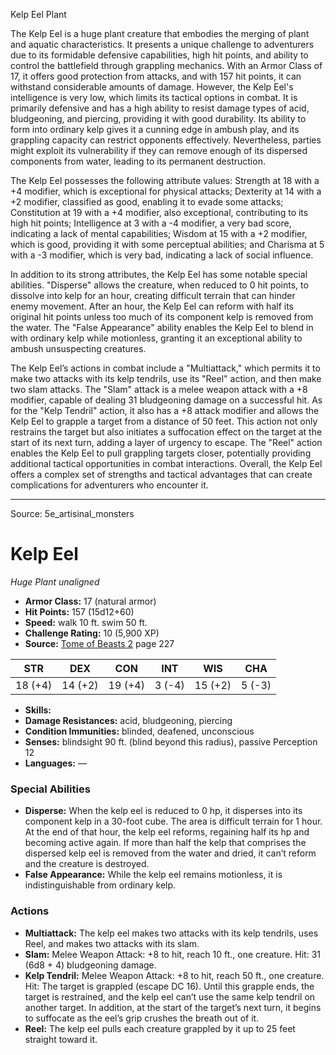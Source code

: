 <MonsterName/>Kelp Eel</MonsterName>
<CreatureType/>Plant</CreatureType>

<summary>The Kelp Eel is a huge plant creature that embodies the merging of plant and aquatic characteristics. It presents a unique challenge to adventurers due to its formidable defensive capabilities, high hit points, and ability to control the battlefield through grappling mechanics. With an Armor Class of 17, it offers good protection from attacks, and with 157 hit points, it can withstand considerable amounts of damage. However, the Kelp Eel's intelligence is very low, which limits its tactical options in combat. It is primarily defensive and has a high ability to resist damage types of acid, bludgeoning, and piercing, providing it with good durability. Its ability to form into ordinary kelp gives it a cunning edge in ambush play, and its grappling capacity can restrict opponents effectively. Nevertheless, parties might exploit its vulnerability if they can remove enough of its dispersed components from water, leading to its permanent destruction.</summary>

<detail>

The Kelp Eel possesses the following attribute values: Strength at 18 with a +4 modifier, which is exceptional for physical attacks; Dexterity at 14 with a +2 modifier, classified as good, enabling it to evade some attacks; Constitution at 19 with a +4 modifier, also exceptional, contributing to its high hit points; Intelligence at 3 with a -4 modifier, a very bad score, indicating a lack of mental capabilities; Wisdom at 15 with a +2 modifier, which is good, providing it with some perceptual abilities; and Charisma at 5 with a -3 modifier, which is very bad, indicating a lack of social influence. 

In addition to its strong attributes, the Kelp Eel has some notable special abilities. "Disperse" allows the creature, when reduced to 0 hit points, to dissolve into kelp for an hour, creating difficult terrain that can hinder enemy movement. After an hour, the Kelp Eel can reform with half its original hit points unless too much of its component kelp is removed from the water. The "False Appearance" ability enables the Kelp Eel to blend in with ordinary kelp while motionless, granting it an exceptional ability to ambush unsuspecting creatures.

The Kelp Eel’s actions in combat include a "Multiattack," which permits it to make two attacks with its kelp tendrils, use its "Reel" action, and then make two slam attacks. The "Slam" attack is a melee weapon attack with a +8 modifier, capable of dealing 31 bludgeoning damage on a successful hit. As for the "Kelp Tendril" action, it also has a +8 attack modifier and allows the Kelp Eel to grapple a target from a distance of 50 feet. This action not only restrains the target but also initiates a suffocation effect on the target at the start of its next turn, adding a layer of urgency to escape. The "Reel" action enables the Kelp Eel to pull grappling targets closer, potentially providing additional tactical opportunities in combat interactions. Overall, the Kelp Eel offers a complex set of strengths and tactical advantages that can create complications for adventurers who encounter it.</detail>



---

Source: 5e_artisinal_monsters

# Kelp Eel

*Huge* *Plant* *unaligned*

- **Armor Class:** 17 (natural armor)
- **Hit Points:** 157 (15d12+60)
- **Speed:** walk 10 ft. swim 50 ft.
- **Challenge Rating:** 10 (5,900 XP)
- **Source:** [Tome of Beasts 2](https://koboldpress.com/kpstore/product/tome-of-beasts-2-for-5th-edition) page 227

| STR | DEX | CON | INT | WIS | CHA |
| --- | --- | --- | --- | --- | --- |
| 18 (+4) | 14 (+2) | 19 (+4) | 3 (-4) | 15 (+2) | 5 (-3) |

- **Skills:** 
- **Damage Resistances:** acid, bludgeoning, piercing
- **Condition Immunities:** blinded, deafened, unconscious
- **Senses:** blindsight 90 ft. (blind beyond this radius), passive Perception 12
- **Languages:** —

### Special Abilities

- **Disperse:** When the kelp eel is reduced to 0 hp, it disperses into its component kelp in a 30-foot cube. The area is difficult terrain for 1 hour. At the end of that hour, the kelp eel reforms, regaining half its hp and becoming active again. If more than half the kelp that comprises the dispersed kelp eel is removed from the water and dried, it can’t reform and the creature is destroyed.
- **False Appearance:** While the kelp eel remains motionless, it is indistinguishable from ordinary kelp.

### Actions

- **Multiattack:** The kelp eel makes two attacks with its kelp tendrils, uses Reel, and makes two attacks with its slam.
- **Slam:** Melee Weapon Attack: +8 to hit, reach 10 ft., one creature. Hit: 31 (6d8 + 4) bludgeoning damage.
- **Kelp Tendril:** Melee Weapon Attack: +8 to hit, reach 50 ft., one creature. Hit: The target is grappled (escape DC 16). Until this grapple ends, the target is restrained, and the kelp eel can’t use the same kelp tendril on another target. In addition, at the start of the target’s next turn, it begins to suffocate as the eel’s grip crushes the breath out of it.
- **Reel:** The kelp eel pulls each creature grappled by it up to 25 feet straight toward it.




